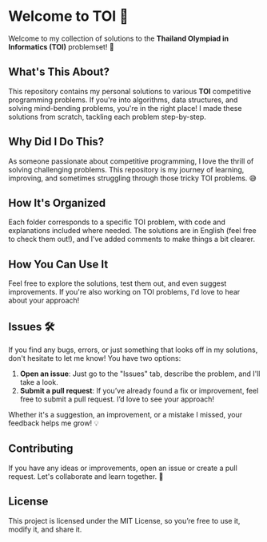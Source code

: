 # Welcome to TOI 🚀
Welcome to my collection of solutions to the **Thailand Olympiad in Informatics (TOI)** problemset! 🎉


## What's This About?
This repository contains my personal solutions to various **TOI** competitive programming problems. If you're into algorithms, data structures, and solving mind-bending problems, you're in the right place! I made these solutions from scratch, tackling each problem step-by-step.


## Why Did I Do This?
As someone passionate about competitive programming, I love the thrill of solving challenging problems. This repository is my journey of learning, improving, and sometimes struggling through those tricky TOI problems. 😅


## How It's Organized
Each folder corresponds to a specific TOI problem, with code and explanations included where needed. The solutions are in English (feel free to check them out!), and I’ve added comments to make things a bit clearer.


## How You Can Use It
Feel free to explore the solutions, test them out, and even suggest improvements. If you're also working on TOI problems, I'd love to hear about your approach!


## Issues 🛠️
If you find any bugs, errors, or just something that looks off in my solutions, don't hesitate to let me know! You have two options:
1. **Open an issue**: Just go to the "Issues" tab, describe the problem, and I'll take a look.
2. **Submit a pull request**: If you’ve already found a fix or improvement, feel free to submit a pull request. I’d love to see your approach!

Whether it's a suggestion, an improvement, or a mistake I missed, your feedback helps me grow! 💡


## Contributing
If you have any ideas or improvements, open an issue or create a pull request. Let's collaborate and learn together. 🎯


## License
This project is licensed under the MIT License, so you’re free to use it, modify it, and share it.
